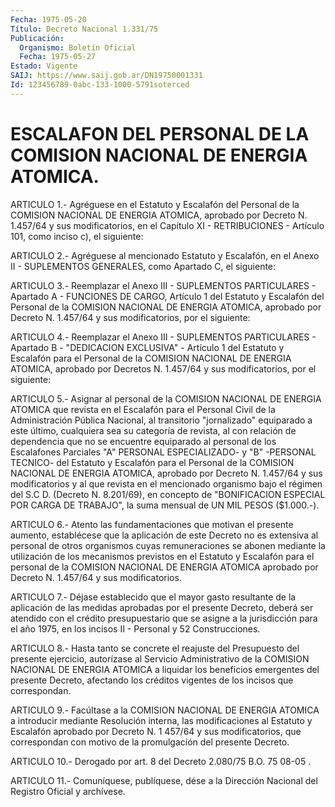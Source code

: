 ```yaml
---
Fecha: 1975-05-20
Título: Decreto Nacional 1.331/75
Publicación:
  Organismo: Boletín Oficial
  Fecha: 1975-05-27
Estado: Vigente
SAIJ: https://www.saij.gob.ar/DN19750001331
Id: 123456789-0abc-133-1000-5791soterced
---
```

# ESCALAFON DEL PERSONAL DE LA COMISION NACIONAL DE ENERGIA ATOMICA.

<a id="1"></a>
ARTICULO 1.- Agréguese en el Estatuto y Escalafón del Personal de la  COMISION  NACIONAL  DE ENERGIA ATOMICA, aprobado por Decreto N. 1.457/64 y sus modificatorios, en el Capítulo XI - RETRIBUCIONES  -  Artículo  101,  como  inciso  c),  el  siguiente:

<a id="2"></a>
ARTICULO  2.- Agréguese al mencionado Estatuto y Escalafón, en el  Anexo  II  -  SUPLEMENTOS    GENERALES,  como  Apartado  C,  el siguiente:

<a id="3"></a>
ARTICULO 3.- Reemplazar el Anexo III - SUPLEMENTOS PARTICULARES - Apartado  A  -  FUNCIONES  DE  CARGO,  Artículo  1 del Estatuto y Escalafón del Personal de la COMISION NACIONAL DE ENERGIA  ATOMICA, aprobado  por  Decreto  N.  1.457/64  y  sus modificatorios, por el siguiente:

<a id="4"></a>
ARTICULO 4.- Reemplazar el Anexo III - SUPLEMENTOS PARTICULARES - Apartado  B  - "DEDICACION EXCLUSIVA" - Artículo 1 del Estatuto y Escalafón para el  Personal  de  la  COMISION  NACIONAL  DE ENERGIA ATOMICA,  aprobado  por  Decretos N. 1.457/64 y sus modificatorios, por el siguiente:

<a id="5"></a>
ARTICULO  5.-  Asignar  al personal de la COMISION NACIONAL DE ENERGIA ATOMICA que revista en  el Escalafón para el Personal Civil de la Administración Pública Nacional, al transitorio "jornalizado"  equiparado  a  este  último,    cualquiera   sea  su categoría  de  revista,  al  con relación de dependencia que no  se encuentre equiparado al personal  de los Escalafones Parciales "A" PERSONAL ESPECIALIZADO- y "B" -PERSONAL  TECNICO-  del  Estatuto  y Escalafón  para  el  Personal  de  la  COMISION NACIONAL DE ENERGIA ATOMICA, aprobado por Decreto N. 1.457/64  y  sus  modificatorios y al que revista en el mencionado organismo bajo el régimen  del  S.C D.  (Decreto  N.  8.201/69),  en concepto de "BONIFICACION ESPECIAL POR CARGA DE TRABAJO", la suma  mensual de UN MIL PESOS ($1.000.-).

<a id="6"></a>
ARTICULO  6.-  Atento  las  fundamentaciones  que  motivan  el presente  aumento, establécese que la aplicación de este Decreto no es extensiva  al  personal de otros organismos cuyas remuneraciones se abonen mediante  la  utilización  de los mecanismos previstos en el Estatuto y Escalafón para el personal  de  la  COMISION NACIONAL DE  ENERGIA  ATOMICA  aprobado  por  Decreto  N.  1.457/64   y  sus modificatorios.

<a id="7"></a>
ARTICULO  7.- Déjase establecido que el mayor gasto resultante de la aplicación  de las medidas aprobadas por el presente Decreto, deberá ser atendido  con  el crédito presupuestario que se asigne a la jurisdicción para el año  1975,  en  los incisos II - Personal y 52 Construcciones.

<a id="8"></a>
ARTICULO 8.- Hasta tanto se concrete el reajuste del Presupuesto    del   presente  ejercicio,  autorízase  al  Servicio Administrativo  de  la  COMISION  NACIONAL  DE  ENERGIA  ATOMICA  a liquidar los beneficios  emergentes del presente Decreto, afectando los créditos vigentes de los incisos que correspondan.

<a id="9"></a>
ARTICULO  9.-  Facúltase  a  la  COMISION  NACIONAL DE ENERGIA ATOMICA a introducir mediante Resolución interna, las modificaciones al Estatuto y Escalafón aprobado por  Decreto  N.  1 457/64  y  sus  modificatorios,  que  correspondan con motivo de la promulgación del presente Decreto.

<a id="10"></a>
ARTICULO 10.- Derogado por art. 8 del Decreto 2.080/75 B.O.  75 08-05 .

<a id="11"></a>
ARTICULO  11.-  Comuníquese,  publíquese,  dése a la Dirección Nacional del Registro Oficial y archívese.